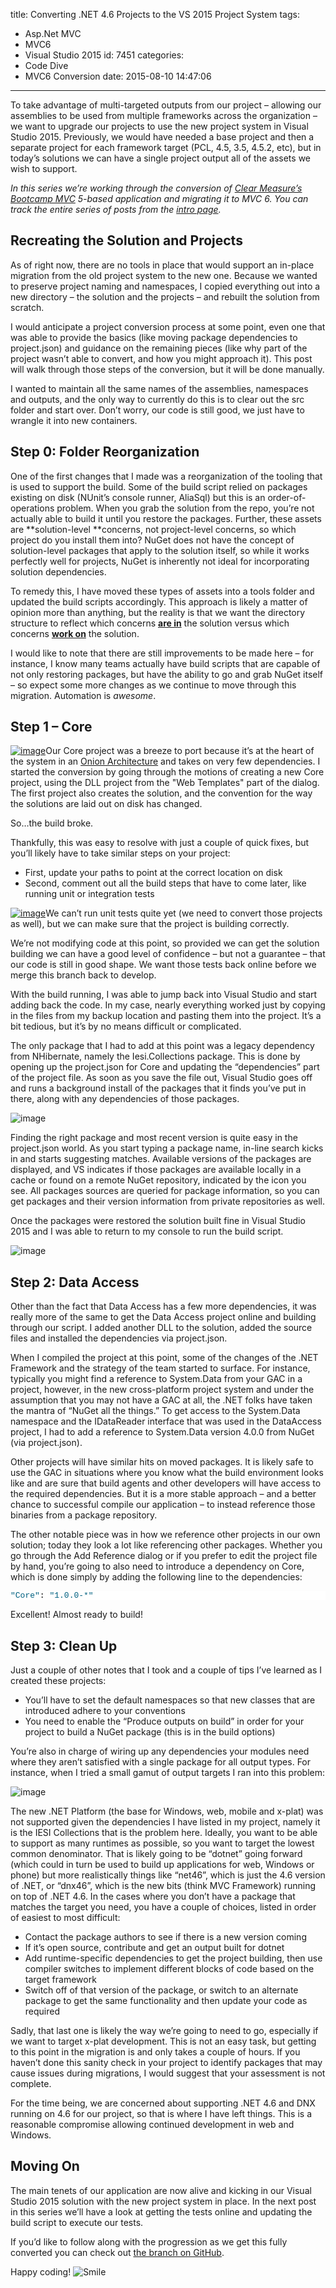 title: Converting .NET 4.6 Projects to the VS 2015 Project System
tags:
  - Asp.Net MVC
  - MVC6
  - Visual Studio 2015
id: 7451
categories:
  - Code Dive
  - MVC6 Conversion
date: 2015-08-10 14:47:06
---

To take advantage of multi-targeted outputs from our project – allowing our assemblies to be used from multiple frameworks across the organization – we want to upgrade our projects to use the new project system in Visual Studio 2015\. Previously, we would have needed a base project and then a separate project for each framework target (PCL, 4.5, 3.5, 4.5.2, etc), but in today’s solutions we can have a single project output all of the assets we wish to support.

_In this series we’re working through the conversion of [Clear Measure’s](http://clear-measure.com/) [Bootcamp MVC](https://github.com/ClearMeasureLabs/ClearMeasureBootcamp/) 5-based application and migrating it to MVC 6\. You can track the entire series of posts from the _[_intro page_](http://jameschambers.com/2015/07/upgrading-a-real-world-mvc-5-application-to-mvc-6/)_._

## Recreating the Solution and Projects

As of right now, there are no tools in place that would support an in-place migration from the old project system to the new one. Because we wanted to preserve project naming and namespaces, I copied everything out into a new directory – the solution and the projects – and rebuilt the solution from scratch.

I would anticipate a project conversion process at some point, even one that was able to provide the basics (like moving package dependencies to project.json) and guidance on the remaining pieces (like why part of the project wasn’t able to convert, and how you might approach it). This post will walk through those steps of the conversion, but it will be done manually.

I wanted to maintain all the same names of the assemblies, namespaces and outputs, and the only way to currently do this is to clear out the src folder and start over. Don’t worry, our code is still good, we just have to wrangle it into new containers.

## Step 0: Folder Reorganization

One of the first changes that I made was a reorganization of the tooling that is used to support the build. Some of the build script relied on packages existing on disk (NUnit’s console runner, AliaSql) but this is an order-of-operations problem. When you grab the solution from the repo, you’re not actually able to build it until you restore the packages. Further, these assets are **solution-level **concerns, not project-level concerns, so which project do you install them into? NuGet does not have the concept of solution-level packages that apply to the solution itself, so while it works perfectly well for projects, NuGet is inherently not ideal for incorporating solution dependencies.

To remedy this, I have moved these types of assets into a tools folder and updated the build scripts accordingly. This approach is likely a matter of opinion more than anything, but the reality is that we want the directory structure to reflect which concerns **<u>are in</u>** the solution versus which concerns **<u>work on</u>** the solution.

I would like to note that there are still improvements to be made here – for instance, I know many teams actually have build scripts that are capable of not only restoring packages, but have the ability to go and grab NuGet itself – so expect some more changes as we continue to move through this migration. Automation is _awesome_.

## Step 1 – Core

[![image](http://jameschambers.com/wp-content/uploads/2015/08/image_thumb.png "image")](http://jameschambers.com/wp-content/uploads/2015/08/image.png)Our Core project was a breeze to port because it’s at the heart of the system in an [Onion Architecture](jeffreypalermo.com/blog/the-onion-architecture-part-1/) and takes on very few dependencies. I started the conversion by going through the motions of creating a new Core project, using the DLL project from the "Web Templates" part of the dialog.&nbsp; The first project also creates the solution, and the convention for the way the solutions are laid out on disk has changed.

So…the build broke.

Thankfully, this was easy to resolve with just a couple of quick fixes, but you’ll likely have to take similar steps on your project:

*   First, update your paths to point at the correct location on disk
*   Second, comment out all the build steps that have to come later, like running unit or integration tests

[![image](http://jameschambers.com/wp-content/uploads/2015/08/image_thumb1.png "image")](http://jameschambers.com/wp-content/uploads/2015/08/image1.png)We can’t run unit tests quite yet (we need to convert those projects as well), but we can make sure that the project is building correctly.

We’re not modifying code at this point, so provided we can get the solution building we can have a good level of confidence – but not a guarantee – that our code is still in good shape. We want those tests back online before we merge this branch back to develop.

With the build running, I was able to jump back into Visual Studio and start adding back the code. In my case, nearly everything worked just by copying in the files from my backup location and pasting them into the project. It’s a bit tedious, but it’s by no means difficult or complicated.

The only package that I had to add at this point was a legacy dependency from NHibernate, namely the Iesi.Collections package. This is done by opening up the project.json for Core and updating the “dependencies” part of the project file. As soon as you save the file out, Visual Studio goes off and runs a background install of the packages that it finds you’ve put in there, along with any dependencies of those packages.

![image](http://jameschambers.com/wp-content/uploads/2015/08/image2.png "image")

Finding the right package and most recent version is quite easy in the project.json world. As you start typing a package name, in-line search kicks in and starts suggesting matches. Available versions of the packages are displayed, and VS indicates if those packages are available locally in a cache or found on a remote NuGet repository, indicated by the icon you see. All packages sources are queried for package information, so you can get packages and their version information from private repositories as well.

Once the packages were restored the solution built fine in Visual Studio 2015 and I was able to return to my console to run the build script.

![image](http://jameschambers.com/wp-content/uploads/2015/08/image3.png "image")

## Step 2: Data Access

Other than the fact that Data Access has a few more dependencies, it was really more of the same to get the Data Access project online and building through our script. I added another DLL to the solution, added the source files and installed the dependencies via project.json.

When I compiled the project at this point, some of the changes of the .NET Framework and the strategy of the team started to surface. For instance, typically you might find a reference to System.Data from your GAC in a project, however, in the new cross-platform project system and under the assumption that you may not have a GAC at all, the .NET folks have taken the mantra of “NuGet all the things.” To get access to the System.Data namespace and the IDataReader interface that was used in the DataAccess project, I had to add a reference to System.Data version 4.0.0 from NuGet (via project.json).

Other projects will have similar hits on moved packages. It is likely safe to use the GAC in situations where you know what the build environment looks like and are sure that build agents and other developers will have access to the required dependencies. But it is a more stable approach – and a better chance to successful compile our application – to instead reference those binaries from a package repository.

The other notable piece was in how we reference other projects in our own solution; today they look a lot like referencing other packages. Whether you go through the Add Reference dialog or if you prefer to edit the project file by hand, you’re going to also need to introduce a dependency on Core, which is done simply by adding the following line to the dependencies:

<pre class="csharpcode"><span class="str">"Core"</span>: <span class="str">"1.0.0-*"</span></pre>

<style type="text/css">.csharpcode, .csharpcode pre
{
	font-size: small;
	color: black;
	font-family: consolas, "Courier New", courier, monospace;
	background-color: #ffffff;
	/*white-space: pre;*/
}
.csharpcode pre { margin: 0em; }
.csharpcode .rem { color: #008000; }
.csharpcode .kwrd { color: #0000ff; }
.csharpcode .str { color: #006080; }
.csharpcode .op { color: #0000c0; }
.csharpcode .preproc { color: #cc6633; }
.csharpcode .asp { background-color: #ffff00; }
.csharpcode .html { color: #800000; }
.csharpcode .attr { color: #ff0000; }
.csharpcode .alt 
{
	background-color: #f4f4f4;
	width: 100%;
	margin: 0em;
}
.csharpcode .lnum { color: #606060; }
</style>

Excellent! Almost ready to build!

## Step 3: Clean Up

Just a couple of other notes that I took and a couple of tips I’ve learned as I created these projects:

*   You’ll have to set the default namespaces so that new classes that are introduced adhere to your conventions
*   You need to enable the “Produce outputs on build” in order for your project to build a NuGet package (this is in the build options)

You’re also in charge of wiring up any dependencies your modules need where they aren’t satisfied with a single package for all output types. For instance, when I tried a small gamut of output targets I ran into this problem:

![image](http://jameschambers.com/wp-content/uploads/2015/08/image4.png "image")

The new .NET Platform (the base for Windows, web, mobile and x-plat) was not supported given the dependencies I have listed in my project, namely it is the IESI Collections that is the problem here. Ideally, you want to be able to support as many runtimes as possible, so you want to target the lowest common denominator. That is likely going to be “dotnet” going forward (which could in turn be used to build up applications for web, Windows or phone) but more realistically things like “net46”, which is just the 4.6 version of .NET, or “dnx46”, which is the new bits (think MVC Framework) running on top of .NET 4.6\. In the cases where you don’t have a package that matches the target you need, you have a couple of choices, listed in order of easiest to most difficult:

*   Contact the package authors to see if there is a new version coming
*   If it’s open source, contribute and get an output built for dotnet
*   Add runtime-specific dependencies to get the project building, then use compiler switches to implement different blocks of code based on the target framework
*   Switch off of that version of the package, or switch to an alternate package to get the same functionality and then update your code as required

Sadly, that last one is likely the way we’re going to need to go, especially if we want to target x-plat development. This is not an easy task, but getting to this point in the migration is and only takes a couple of hours. If you haven’t done this sanity check in your project to identify packages that may cause issues during migrations, I would suggest that your assessment is not complete.

For the time being, we are concerned about supporting .NET 4.6 and DNX running on 4.6 for our project, so that is where I have left things. This is a reasonable compromise allowing continued development in web and Windows.

## Moving On

The main tenets of our application are now alive and kicking in our Visual Studio 2015 solution with the new project system in place. In the next post in this series we’ll have a look at getting the tests online and updating the build script to execute our tests.

If you’d like to follow along with the progression as we get this fully converted you can check out [the branch on GitHub](https://github.com/ClearMeasureLabs/ClearMeasureBootcamp/tree/refactor/move-to46-with-multitargetting).

Happy coding! ![Smile](http://jameschambers.com/wp-content/uploads/2015/08/wlEmoticon-smile.png)